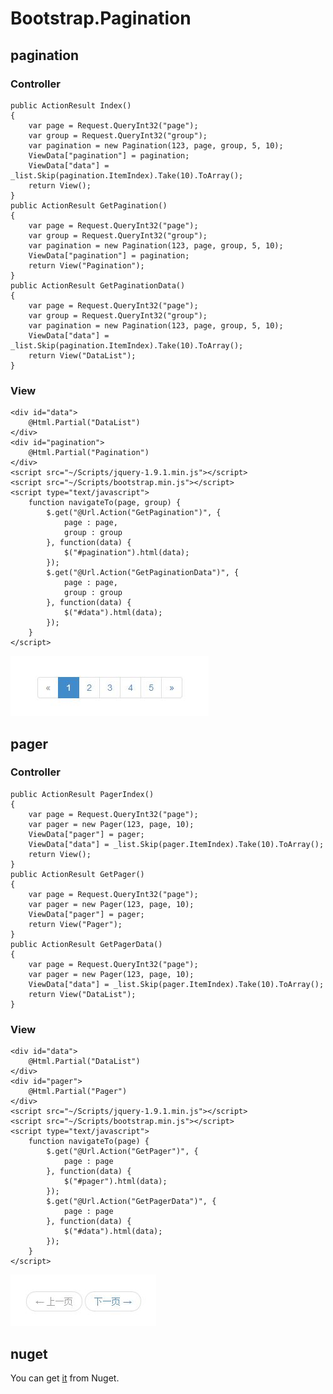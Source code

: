 Bootstrap.Pagination
====================

pagination
--------------------
### Controller
    public ActionResult Index()
    {
        var page = Request.QueryInt32("page");
        var group = Request.QueryInt32("group");
        var pagination = new Pagination(123, page, group, 5, 10);
        ViewData["pagination"] = pagination;
        ViewData["data"] = _list.Skip(pagination.ItemIndex).Take(10).ToArray();
        return View();
    }
    public ActionResult GetPagination()
    {
        var page = Request.QueryInt32("page");
        var group = Request.QueryInt32("group");
        var pagination = new Pagination(123, page, group, 5, 10);
        ViewData["pagination"] = pagination;
        return View("Pagination");
    }
    public ActionResult GetPaginationData()
    {
        var page = Request.QueryInt32("page");
        var group = Request.QueryInt32("group");
        var pagination = new Pagination(123, page, group, 5, 10);
        ViewData["data"] = _list.Skip(pagination.ItemIndex).Take(10).ToArray();
        return View("DataList");
    }
### View
    <div id="data">
        @Html.Partial("DataList")
    </div>
    <div id="pagination">
        @Html.Partial("Pagination")
    </div>
    <script src="~/Scripts/jquery-1.9.1.min.js"></script>
    <script src="~/Scripts/bootstrap.min.js"></script>
    <script type="text/javascript">
        function navigateTo(page, group) {
            $.get("@Url.Action("GetPagination")", {
                page : page,
                group : group
            }, function(data) {
                $("#pagination").html(data);
            });
            $.get("@Url.Action("GetPaginationData")", {
                page : page,
                group : group
            }, function(data) {
                $("#data").html(data);
            });
        }
    </script>
![](/images/Pagination-Example.JPG)

pager
--------------------
### Controller
    public ActionResult PagerIndex()
    {
        var page = Request.QueryInt32("page");
        var pager = new Pager(123, page, 10);
        ViewData["pager"] = pager;
        ViewData["data"] = _list.Skip(pager.ItemIndex).Take(10).ToArray();
        return View();
    }
    public ActionResult GetPager()
    {
        var page = Request.QueryInt32("page");
        var pager = new Pager(123, page, 10);
        ViewData["pager"] = pager;
        return View("Pager");
    }
    public ActionResult GetPagerData()
    {
        var page = Request.QueryInt32("page");
        var pager = new Pager(123, page, 10);
        ViewData["data"] = _list.Skip(pager.ItemIndex).Take(10).ToArray();
        return View("DataList");
    }
### View
    <div id="data">
        @Html.Partial("DataList")
    </div>
    <div id="pager">
        @Html.Partial("Pager")
    </div>
    <script src="~/Scripts/jquery-1.9.1.min.js"></script>
    <script src="~/Scripts/bootstrap.min.js"></script>
    <script type="text/javascript">
        function navigateTo(page) {
            $.get("@Url.Action("GetPager")", {
                page : page
            }, function(data) {
                $("#pager").html(data);
            });
            $.get("@Url.Action("GetPagerData")", {
                page : page
            }, function(data) {
                $("#data").html(data);
            });
        }
    </script>

![](/images/Pager-Example.JPG)

## nuget
You can get [it](https://www.nuget.org/packages/Bootstrap.Pagination) from Nuget.
